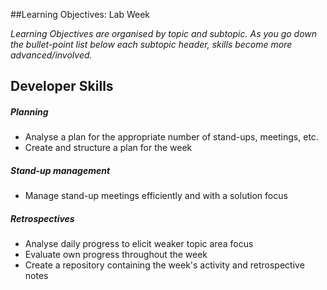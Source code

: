 ##Learning Objectives: Lab Week

*Learning Objectives are organised by topic and subtopic. As you go down the bullet-point list below each subtopic header, skills become more advanced/involved.*

## Developer Skills

##### Planning
- Analyse a plan for the appropriate number of stand-ups, meetings, etc.
- Create and structure a plan for the week

##### Stand-up management
- Manage stand-up meetings efficiently and with a solution focus

##### Retrospectives
- Analyse daily progress to elicit weaker topic area focus
- Evaluate own progress throughout the week
- Create a repository containing the week's activity and retrospective notes
